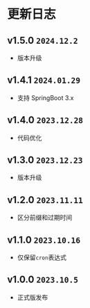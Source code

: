 # 更新日志

## v1.5.0 `2024.12.2`

- 版本升级

## v1.4.1 `2024.01.29`

- 支持 SpringBoot 3.x

## v1.4.0 `2023.12.28`

- 代码优化

## v1.3.0 `2023.12.23`

- 版本升级

## v1.2.0 `2023.11.11`

- 区分前缀和过期时间

## v1.1.0 `2023.10.16`

- 仅保留`cron`表达式

## v1.0.0 `2023.10.5`

- 正式版发布
